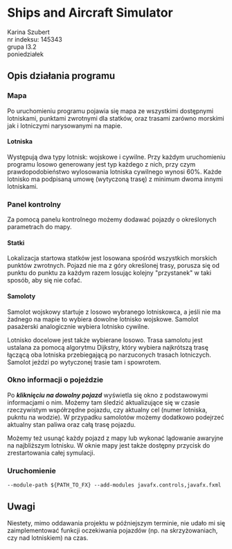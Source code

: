 # Ships and Aircraft Simulator

Karina Szubert  
nr indeksu: 145343  
grupa I3.2  
poniedziałek


## Opis działania programu

### Mapa
Po uruchomieniu programu pojawia się mapa ze wszystkimi dostępnymi lotniskami, punktami zwrotnymi dla statków,
oraz trasami zarówno morskimi jak i lotniczymi narysowanymi na mapie.

#### Lotniska
Występują dwa typy lotnisk: wojskowe i cywilne. Przy każdym uruchomieniu programu losowo generowany jest typ
każdego z nich, przy czym prawdopodobieństwo wylosowania lotniska cywilnego wynosi 60%.
Każde lotnisko ma podpisaną umowę (wytyczoną trasę) z minimum dwoma innymi lotniskami.

### Panel kontrolny
Za pomocą panelu kontrolnego możemy dodawać pojazdy o określonych parametrach do mapy.

#### Statki
Lokalizacja startowa statków jest losowana spośród wszystkich morskich punktów zwrotnych.
Pojazd nie ma z góry określonej trasy, porusza się od punktu do punktu za każdym razem losując
kolejny "przystanek" w taki sposób, aby się nie cofać.

#### Samoloty
Samolot wojskowy startuje z losowo wybranego lotniskowca, a jeśli nie ma żadnego na mapie 
to wybiera dowolne lotnisko wojskowe. Samolot pasażerski analogicznie wybiera lotnisko cywilne.

Lotnisko docelowe jest także wybierane losowo. Trasa samolotu jest ustalana za pomocą algorytmu Dijkstry, który 
wybiera najkrótszą trasę łączącą oba lotniska przebiegającą po narzuconych trasach lotniczych.
Samolot jeżdzi po wytyczonej trasie tam i spowrotem.

### Okno informacji o pojeździe
Po ***kliknięciu na dowolny pojazd*** wyświetla się okno z podstawowymi informacjami o nim.
Możemy tam śledzić aktualizujące się w czasie rzeczywistym współrzędne pojazdu, czy aktualny cel
(numer lotniska, pukntu na wodzie). W przypadku samolotów możemy dodatkowo podejrzeć aktualny stan
paliwa oraz całą trasę pojazdu.

Możemy też usunąć każdy pojazd z mapy lub wykonać lądowanie awaryjne na najbliższym lotnisku.
W oknie mapy jest także dostępny przycisk do zrestartowania całej symulacji.

### Uruchomienie
`--module-path ${PATH_TO_FX} --add-modules javafx.controls,javafx.fxml`

## Uwagi
Niestety, mimo oddawania projektu w późniejszym terminie, nie udało mi się zaimplementować 
funkcji oczekiwania pojazdów (np. na skrzyżowaniach, czy nad lotniskiem) na czas.
